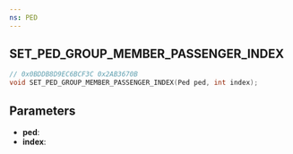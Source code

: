 ```yaml
---
ns: PED
---
```

## SET_PED_GROUP_MEMBER_PASSENGER_INDEX

```c
// 0x0BDDB8D9EC6BCF3C 0x2AB3670B
void SET_PED_GROUP_MEMBER_PASSENGER_INDEX(Ped ped, int index);
```

## Parameters
* **ped**:
* **index**:
